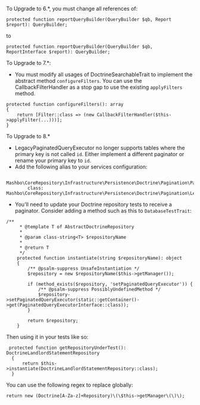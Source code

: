To Upgrade to 6.*, you must change all references of:

`protected function reportQueryBuilder(QueryBuilder $qb, Report $report): QueryBuilder;`

to 

`protected function reportQueryBuilder(QueryBuilder $qb, ReportInterface $report): QueryBuilder;`

To Upgrade to 7.*:

- You must modify all usages of DoctrineSearchableTrait to implement the abstract method `configureFilters`. You can use the CallbackFilterHandler as a stop gap to use the existing `applyFilters` method. 
```
protected function configureFilters(): array
{
    return [Filter::class => (new CallbackFilterHandler($this->applyFilter(...)))];
}
```

To Upgrade to 8.*

- LegacyPaginatedQueryExecutor no longer supports tables where the primary key is not called `id`. Either implement a different paginator or rename your primary key to `id`.
- Add the following alias to your services configuration:
```
    Mashbo\CoreRepository\Infrastructure\Persistence\Doctrine\Pagination\PaginatedQueryExecutorInterface:
        class: Mashbo\CoreRepository\Infrastructure\Persistence\Doctrine\Pagination\LegacyPaginatedQueryExecutor
```

- You'll need to update your Doctrine repository tests to receive a paginator. Consider adding a method such as this to `DatabaseTestTrait`:
```
/**
     * @template T of AbstractDoctrineRepository
     *
     * @param class-string<T> $repositoryName
     *
     * @return T
     */
    protected function instantiate(string $repositoryName): object
    {
        /** @psalm-suppress UnsafeInstantiation */
        $repository = new $repositoryName($this->getManager());

        if (method_exists($repository, 'setPaginatedQueryExecutor')) {
            /** @psalm-suppress PossiblyUndefinedMethod */
            $repository->setPaginatedQueryExecutor(static::getContainer()->get(PaginatedQueryExecutorInterface::class));
        }

        return $repository;
    }
```

  Then using it in your tests like so:
  ```
   protected function getRepositoryUnderTest(): DoctrineLandlordStatementRepository
    {
        return $this->instantiate(DoctrineLandlordStatementRepository::class);
    }
  ```
   You can use the following regex to replace globally:
   ```
   return new (Doctrine[A-Za-z]+Repository)\(\$this->getManager\(\)\);
   ```